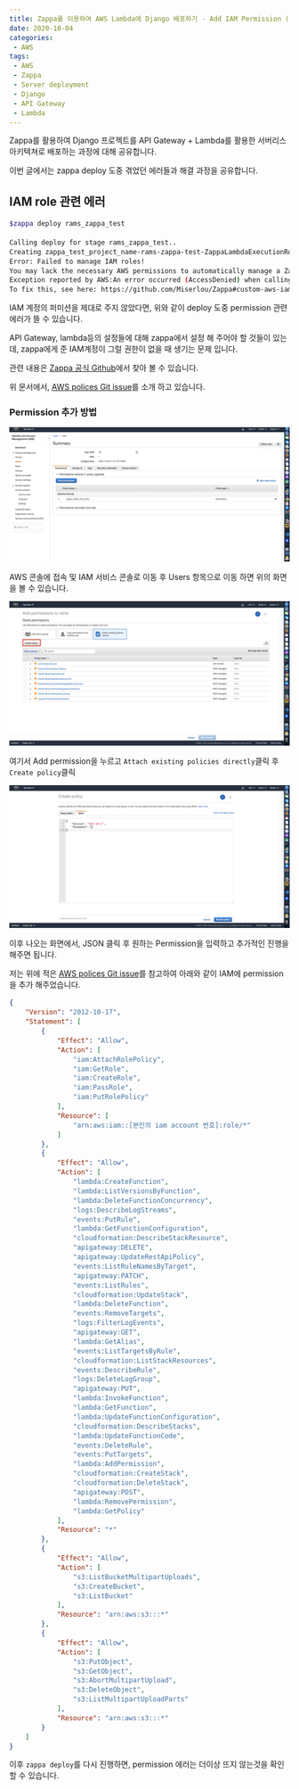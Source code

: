 ```yaml
---
title: Zappa를 이용하여 AWS Lambda에 Django 배포하기 - Add IAM Permission (2)
date: 2020-10-04
categories:
 - AWS
tags:
 - AWS
 - Zappa
 - Server deployment
 - Django
 - API Gateway
 - Lambda
---
```


Zappa를 활용하여 Django 프로젝트를 API Gateway + Lambda를 활용한 서버리스 아키텍쳐로 배포하는 과정에 대해 공유합니다.    

이번 글에서는 zappa deploy 도중 겪었던 에러들과 해결 과정을 공유합니다. 

<!-- more -->

## IAM role 관련 에러

```bash
$zappa deploy rams_zappa_test

Calling deploy for stage rams_zappa_test..
Creating zappa_test_project_name-rams-zappa-test-ZappaLambdaExecutionRole IAM Role..
Error: Failed to manage IAM roles!
You may lack the necessary AWS permissions to automatically manage a Zappa execution role.
Exception reported by AWS:An error occurred (AccessDenied) when calling the CreateRole operation: User: arn:aws:iam::301412762219:user/rams is not authorized to perform: iam:CreateRole on resource: arn:aws:iam::301412762219:role/zappa_test_project_name-rams-zappa-test-ZappaLambdaExecutionRole
To fix this, see here: https://github.com/Miserlou/Zappa#custom-aws-iam-roles-and-policies-for-deployment
```

IAM 계정의 퍼미션을 제대로 주지 않았다면, 위와 같이 deploy 도중 permission 관련 에러가 뜰 수 있습니다.

API Gateway, lambda등의 설정들에 대해 zappa에서 설정 해 주어야 할 것들이 있는데, zappa에게 준 IAM계정이 그럴 권한이 없을 때 생기는 문제 입니다. 

관련 내용은 [Zappa 공식 Github](https://github.com/Miserlou/Zappa#using-custom-aws-iam-roles-and-policies)에서 찾아 볼 수 있습니다.

위 문서에서, [AWS polices Git issue](https://github.com/Miserlou/Zappa/issues/244)를 소개 하고 있습니다. 

### Permission 추가 방법 

![pic1.png](/assets/images/posts/2020-10-04-django-zappa-permission/pic1.png)

AWS 콘솔에 접속 및 IAM 서비스 콘솔로 이동 후 Users 항목으로 이동 하면 위의 화면을 볼 수 있습니다. 

![pic2.png](/assets/images/posts/2020-10-04-django-zappa-permission/pic2.png)

여기서 Add permission을 누르고 `Attach existing policies directly`클릭 후 `Create policy`클릭 

![pic3.png](/assets/images/posts/2020-10-04-django-zappa-permission/pic3.png)

이후 나오는 화면에서, JSON 클릭 후 원하는 Permission을 입력하고 추가적인 진행을 해주면 됩니다. 

저는 위에 적은 [AWS polices Git issue](https://github.com/Miserlou/Zappa/issues/244)를 참고하여 아래와 같이 IAM에 permission을 추가 해주었습니다. 

```JSON
{
    "Version": "2012-10-17",
    "Statement": [
        {
            "Effect": "Allow",
            "Action": [
                "iam:AttachRolePolicy",
                "iam:GetRole",
                "iam:CreateRole",
                "iam:PassRole",
                "iam:PutRolePolicy"
            ],
            "Resource": [
                "arn:aws:iam::[본인의 iam account 번호]:role/*"
            ]
        },
        {
            "Effect": "Allow",
            "Action": [
                "lambda:CreateFunction",
                "lambda:ListVersionsByFunction",
                "lambda:DeleteFunctionConcurrency",
                "logs:DescribeLogStreams",
                "events:PutRule",
                "lambda:GetFunctionConfiguration",
                "cloudformation:DescribeStackResource",
                "apigateway:DELETE",
                "apigateway:UpdateRestApiPolicy",
                "events:ListRuleNamesByTarget",
                "apigateway:PATCH",
                "events:ListRules",
                "cloudformation:UpdateStack",
                "lambda:DeleteFunction",
                "events:RemoveTargets",
                "logs:FilterLogEvents",
                "apigateway:GET",
                "lambda:GetAlias",
                "events:ListTargetsByRule",
                "cloudformation:ListStackResources",
                "events:DescribeRule",
                "logs:DeleteLogGroup",
                "apigateway:PUT",
                "lambda:InvokeFunction",
                "lambda:GetFunction",
                "lambda:UpdateFunctionConfiguration",
                "cloudformation:DescribeStacks",
                "lambda:UpdateFunctionCode",
                "events:DeleteRule",
                "events:PutTargets",
                "lambda:AddPermission",
                "cloudformation:CreateStack",
                "cloudformation:DeleteStack",
                "apigateway:POST",
                "lambda:RemovePermission",
                "lambda:GetPolicy"
            ],
            "Resource": "*"
        },
        {
            "Effect": "Allow",
            "Action": [
                "s3:ListBucketMultipartUploads",
                "s3:CreateBucket",
                "s3:ListBucket"
            ],
            "Resource": "arn:aws:s3:::*"
        },
        {
            "Effect": "Allow",
            "Action": [
                "s3:PutObject",
                "s3:GetObject",
                "s3:AbortMultipartUpload",
                "s3:DeleteObject",
                "s3:ListMultipartUploadParts"
            ],
            "Resource": "arn:aws:s3:::*"
        }
    ]
}
```

이후 `zappa deploy`를 다시 진행하면, permission 에러는 더이상 뜨지 않는것을 확인 할 수 있습니다. 
